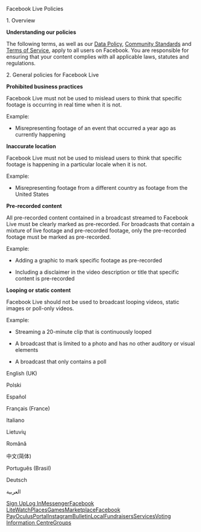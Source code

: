Facebook Live Policies

1\. Overview

**Understanding our policies**

The following terms, as well as our [Data Policy](https://www.facebook.com/about/privacy/), [Community Standards](https://www.facebook.com/communitystandards/) and [Terms of Service](https://www.facebook.com/legal/terms), apply to all users on Facebook. You are responsible for ensuring that your content complies with all applicable laws, statutes and regulations.

2\. General policies for Facebook Live

**Prohibited business practices**

Facebook Live must not be used to mislead users to think that specific footage is occurring in real time when it is not.

Example:

*   Misrepresenting footage of an event that occurred a year ago as currently happening

**Inaccurate location**

Facebook Live must not be used to mislead users to think that specific footage is happening in a particular locale when it is not.

Example:

*   Misrepresenting footage from a different country as footage from the United States

**Pre-recorded content**

All pre-recorded content contained in a broadcast streamed to Facebook Live must be clearly marked as pre-recorded. For broadcasts that contain a mixture of live footage and pre-recorded footage, only the pre-recorded footage must be marked as pre-recorded.

Example:

*   Adding a graphic to mark specific footage as pre-recorded

*   Including a disclaimer in the video description or title that specific content is pre-recorded

**Looping or static content**

Facebook Live should not be used to broadcast looping videos, static images or poll-only videos.

Example:

*   Streaming a 20-minute clip that is continuously looped

*   A broadcast that is limited to a photo and has no other auditory or visual elements

*   A broadcast that only contains a poll

English (UK)

Polski

Español

Français (France)

Italiano

Lietuvių

Română

中文(简体)

Português (Brasil)

Deutsch

العربية

[Sign Up](https://www.facebook.com/reg/)[Log In](https://www.facebook.com/login/)[Messenger](https://l.facebook.com/l.php?u=https%3A%2F%2Fmessenger.com%2F&h=AT195VAwTz7Cyelj66IEu4Sh1wnBkD-LVPvBGf4QCaqJkIJ5BuPKlm8dQcig9UEReSJtTI58WrFdXIJur4STy7C3EGQSaR5MJNP-m8P_SCx5mjEs9mygs2zg461qaPiivrXcSaHCY9eO06vdXdm9OgW1eu3g9GMk1fS0WQ)[Facebook Lite](https://www.facebook.com/lite/)[Watch](https://en-gb.facebook.com/watch/)[Places](https://www.facebook.com/places/)[Games](https://www.facebook.com/games/)[Marketplace](https://www.facebook.com/marketplace/)[Facebook Pay](https://pay.facebook.com/)[Oculus](https://l.facebook.com/l.php?u=https%3A%2F%2Fwww.oculus.com%2F&h=AT195VAwTz7Cyelj66IEu4Sh1wnBkD-LVPvBGf4QCaqJkIJ5BuPKlm8dQcig9UEReSJtTI58WrFdXIJur4STy7C3EGQSaR5MJNP-m8P_SCx5mjEs9mygs2zg461qaPiivrXcSaHCY9eO06vdXdm9OgW1eu3g9GMk1fS0WQ)[Portal](https://portal.facebook.com/)[Instagram](https://l.facebook.com/l.php?u=https%3A%2F%2Fwww.instagram.com%2F&h=AT195VAwTz7Cyelj66IEu4Sh1wnBkD-LVPvBGf4QCaqJkIJ5BuPKlm8dQcig9UEReSJtTI58WrFdXIJur4STy7C3EGQSaR5MJNP-m8P_SCx5mjEs9mygs2zg461qaPiivrXcSaHCY9eO06vdXdm9OgW1eu3g9GMk1fS0WQ)[Bulletin](https://www.bulletin.com/)[Local](https://www.facebook.com/local/lists/245019872666104/)[Fundraisers](https://www.facebook.com/fundraisers/)[Services](https://www.facebook.com/biz/directory/)[Voting Information Centre](https://www.facebook.com/votinginformationcenter/?entry_point=c2l0ZQ%3D%3D)[Groups](https://www.facebook.com/groups/explore/)